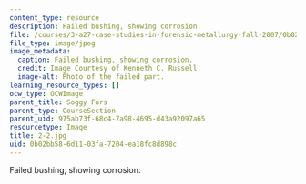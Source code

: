 ```yaml
---
content_type: resource
description: Failed bushing, showing corrosion.
file: /courses/3-a27-case-studies-in-forensic-metallurgy-fall-2007/0b02bb586d1103fa7204ea18fc8d898c_2-2.jpg
file_type: image/jpeg
image_metadata:
  caption: Failed bushing, showing corrosion.
  credit: Image Courtesy of Kenneth C. Russell.
  image-alt: Photo of the failed part.
learning_resource_types: []
ocw_type: OCWImage
parent_title: Soggy Furs
parent_type: CourseSection
parent_uid: 975ab73f-68c4-7a98-4695-d43a92097a65
resourcetype: Image
title: 2-2.jpg
uid: 0b02bb58-6d11-03fa-7204-ea18fc8d898c
---
```

Failed bushing, showing corrosion.

